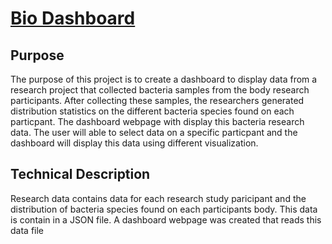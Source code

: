 # [Bio Dashboard](https://berndab.github.io/bio_dashboard/)

## Purpose

The purpose of this project is to create a dashboard to display data from a research project that collected bacteria samples from the body research participants. After collecting these samples, the researchers generated distribution statistics on the different bacteria species found on each particpant. The dashboard webpage with display this bacteria research data. The user will able to select data on a specific particpant and the dashboard will display this data using different visualization. 

## Technical Description

Research data contains data for each research study paricipant and the distribution of bacteria species found on each participants body. This data is contain in a JSON file. A dashboard webpage was created that reads this data file 
